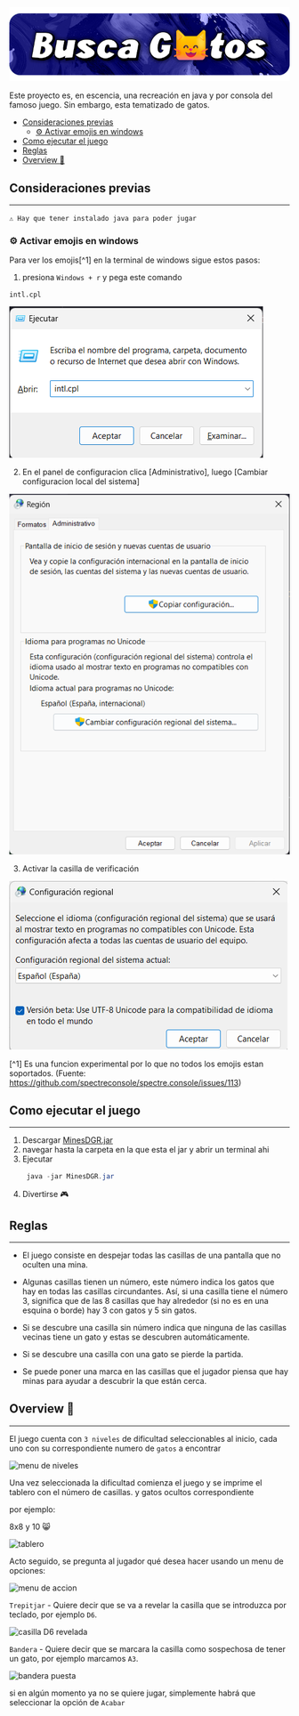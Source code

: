 ![Busca gatos banner](assets%2FBanner.png)

Este proyecto es, en escencia, una recreación en java y por consola del famoso juego. 
Sin embargo, esta tematizado de gatos.

<!-- TOC -->
  * [Consideraciones previas](#consideraciones-previas-)
    * [⚙️ Activar emojis en windows](#-activar-emojis-en-windows-)
  * [Como ejecutar el juego](#como-ejecutar-el-juego)
  * [Reglas](#reglas)
  * [Overview 🧐](#overview-)
<!-- TOC -->


## Consideraciones previas 

---
`⚠️ Hay que tener instalado java para poder jugar`

### ⚙️ Activar emojis en windows 

 Para ver los emojis[^1] en la terminal de windows sigue estos pasos:

1. presiona `Windows + r` y pega este comando
```
intl.cpl
```
![win + r](assets/winr.png)

2. En el panel de configuracion 
clica [Administrativo], luego [Cambiar configuracion local del sistema]

![panel de config](assets/panelConfig.png)

3. Activar la casilla de verificación

![casilla activada](assets/casillaVerificacion.png)

[^1] Es una funcion experimental por lo que no todos los emojis estan soportados. 
(Fuente: https://github.com/spectreconsole/spectre.console/issues/113)

## Como ejecutar el juego

---
1. Descargar [MinesDGR.jar](out%2Fartifacts%2FMinesDGR_jar%2FMinesDGR.jar)
2. navegar hasta la carpeta en la que esta el jar y abrir un terminal ahi
3. Ejecutar
   ```java
    java -jar MinesDGR.jar
    ```
4. Divertirse 🎮

## Reglas

--- 

+ El juego consiste en despejar todas las casillas de una pantalla que no oculten una mina.


+ Algunas casillas tienen un número, este número indica los gatos que hay en todas las casillas circundantes. Así, si una casilla tiene el número 3, significa que de las 8 casillas que hay alrededor (si no es en una esquina o borde) hay 3 con gatos y 5 sin gatos. 


+ Si se descubre una casilla sin número indica que ninguna de las casillas vecinas tiene un gato y estas se descubren automáticamente.


+ Si se descubre una casilla con una gato se pierde la partida.


+ Se puede poner una marca en las casillas que el jugador piensa que hay minas para ayudar a descubrir la que están cerca.

## Overview 🧐

--- 


El juego cuenta con `3 niveles` de dificultad seleccionables al inicio, cada uno con su correspondiente numero 
de ```gatos``` a encontrar

![menu de niveles](assets/niveles.png)

Una vez seleccionada la dificultad comienza el juego y se imprime el tablero con el número de casillas.
y gatos ocultos correspondiente

por ejemplo:

8x8 y 10 😸

![tablero](assets/tablero.png)

Acto seguido, se pregunta al jugador qué desea hacer usando un menu de opciones:

![menu de accion](assets/menu.png)


`Trepitjar` - Quiere decir que se va a revelar la casilla que se introduzca por teclado, por ejemplo `D6`.

![casilla D6 revelada](assets/revelacion.png)

`Bandera` - Quiere decir que se marcara la casilla como sospechosa de tener un gato, por ejemplo marcamos `A3`.

![bandera puesta](assets/bandera.png)

si en algún momento ya no se quiere jugar, simplemente habrá que seleccionar la opción de `Acabar`

